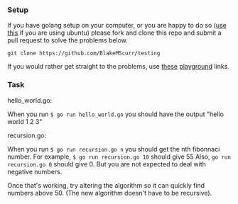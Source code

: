 ### Setup

If you have golang setup on your computer, or you are happy to do so ([use this](http://tecadmin.net/install-go-on-ubuntu/) if you are using ubuntu) please fork and clone this repo and submit a pull request to solve the problems below.

```git clone https://github.com/BlakeMScurr/testing```

If you would rather get straight to the problems, use [these](https://play.golang.org/p/bMD3B1JPAw) [playground](https://play.golang.org/p/6rSAir4oim) links.

### Task

hello_world.go:

When you run `$ go run hello_world.go` you should have the output "hello world 1 2 3"

recursion.go:

When you run `$ go run recursion.go n` you should get the nth fibonnaci number.
For example, `$ go run recursion.go 10` should give 55
Also, `go run recursion.go 0` should give 0.
But you are not expected to deal with negative numbers.

Once that's working, try altering the algorithm so it can quickly find numbers above 50.
(The new algorithm doesn't have to be recursive).
